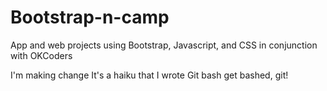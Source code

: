 # Bootstrap-n-camp
App and web projects using Bootstrap, Javascript, and CSS in conjunction with OKCoders

I'm making change
It's a haiku that I wrote
Git bash get bashed, git!
